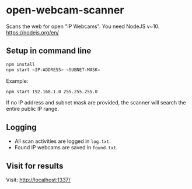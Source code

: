# open-webcam-scanner

Scans the web for open "IP Webcams".
You need NodeJS v~10. https://nodejs.org/en/

## Setup in command line

```sh
npm install
npm start <IP-ADDRESS> <SUBNET-MASK>
```

Example:

```sh
npm start 192.168.1.0 255.255.255.0
```

If no IP address and subnet mask are provided, the scanner will search the entire public IP range.

## Logging

-   All scan activities are logged in `log.txt`.
-   Found IP webcams are saved in `found.txt`.

## Visit for results

Visit: [http://localhost:1337/](http://localhost:1337/)
